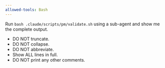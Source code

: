 ```yaml
---
allowed-tools: Bash
---
```


Run `bash .claude/scripts/pm/validate.sh` using a sub-agent and show me the
complete output.

- DO NOT truncate.
- DO NOT collapse.
- DO NOT abbreviate.
- Show ALL lines in full.
- DO NOT print any other comments.
